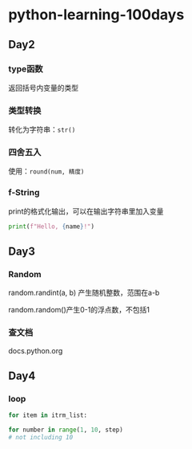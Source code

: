 # python-learning-100days

## Day2

### type函数

返回括号内变量的类型

### 类型转换

转化为字符串：`str()`

### 四舍五入

使用：`round(num, 精度)`

### f-String

print的格式化输出，可以在输出字符串里加入变量

```python
print(f"Hello, {name}!")
```



## Day3

### Random

random.randint(a, b) 产生随机整数，范围在a-b

random.random()产生0-1的浮点数，不包括1

### 查文档

docs.python.org



## Day4

### loop

```python
for item in itrm_list:
```

```python
for number in range(1, 10, step)
# not including 10
```

